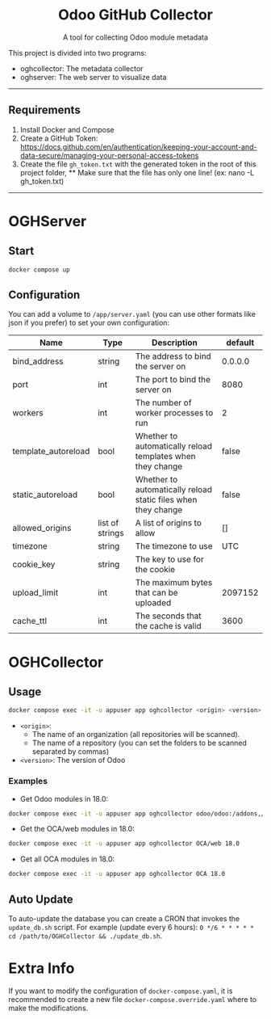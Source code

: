 <h1 align="center">
  <div>Odoo GitHub Collector</div>
</h1>

<p align="center">
A tool for collecting Odoo module metadata
</p>

This project is divided into two programs:
- oghcollector: The metadata collector
- oghserver: The web server to visualize data

---

## Requirements
1. Install Docker and Compose
2. Create a GitHub Token: https://docs.github.com/en/authentication/keeping-your-account-and-data-secure/managing-your-personal-access-tokens
3. Create the file `gh_token.txt` with the generated token in the root of this project folder,
    ** Make sure that the file has only one line! (ex: nano -L gh_token.txt)

---

# OGHServer

## Start

```sh
docker compose up
```

## Configuration

You can add a volume to `/app/server.yaml` (you can use other formats like json if you prefer) to set your own configuration:

| Name | Type | Description | default |
| --- | --- | --- | --- |
| bind_address | string | The address to bind the server on | 0.0.0.0 |
| port | int | The port to bind the server on | 8080 |
| workers | int | The number of worker processes to run | 2 |
| template_autoreload | bool | Whether to automatically reload templates when they change | false |
| static_autoreload | bool | Whether to automatically reload static files when they change | false |
| allowed_origins | list of strings | A list of origins to allow | [] |
| timezone | string | The timezone to use | UTC |
| cookie_key | string | The key to use for the cookie | |
| upload_limit | int | The maximum bytes that can be uploaded | 2097152 |
| cache_ttl | int | The seconds that the cache is valid | 3600 |

# OGHCollector

## Usage

```sh
docker compose exec -it -u appuser app oghcollector <origin> <version>
```

- `<origin>`:
  - The name of an organization (all repositories will be scanned).
  - The name of a repository (you can set the folders to be scanned separated by commas)
- `<version>`: The version of Odoo

### Examples

- Get Odoo modules in 18.0:
 ```sh
 docker compose exec -it -u appuser app oghcollector odoo/odoo:/addons,/odoo/addons 18.0
 ```
- Get the OCA/web modules in 18.0:
 ```sh
 docker compose exec -it -u appuser app oghcollector OCA/web 18.0
 ```
- Get all OCA modules in 18.0:
 ```sh
 docker compose exec -it -u appuser app oghcollector OCA 18.0
 ```

## Auto Update

To auto-update the database you can create a CRON that invokes the `update_db.sh` script.
For example (update every 6 hours): 
```0 */6 * * * * * cd /path/to/OGHCollector && ./update_db.sh```.

# Extra Info

If you want to modify the configuration of `docker-compose.yaml`, it is recommended to create a new file `docker-compose.override.yaml` where to make the modifications.
